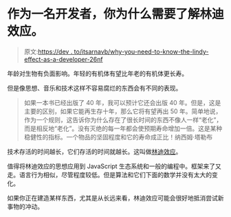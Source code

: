 # 作为一名开发者，你为什么需要了解林迪效应。

> 原文:[https://dev . to/itsarnavb/why-you-need-to-know-the-lindy-effect-as-a-developer-26nf](https://dev.to/itsarnavb/why-you-need-to-know-about-the-lindy-effect-as-a-developer-26nf)

年龄对生物有负面影响。年轻的有机体有望比年老的有机体更长寿。

但是像思想、音乐和技术这样不容易腐烂的东西会有不同的表现。

> 如果一本书已经出版了 40 年，我可以预计它还会出版 40 年。但是，这是主要的区别，如果它能再生存十年，那么它将有望再出 50 年。简单地说，作为一个规则，这告诉你为什么存在了很长时间的东西不像人一样“老化”，而是相反地“老化”。没有灭绝的每一年都会使预期寿命增加一倍。这是某种稳健性的指标。一个物品的坚固程度和它的寿命成正比！纳西姆·塔勒布

技术存活的时间越长，它们存活的时间就越长。这叫做[林迪效应](https://en.wikipedia.org/wiki/Lindy_effect)。

值得将林迪效应的思想应用到 JavaScript 生态系统和一般的编程中。框架来了又走。语言行为相似，尽管程度较低。但是算法和它们下面的数学并没有太大的变化。

如果你正在建造某样东西，尤其是从长远来看，林迪效应可能会很好地抵消尝试新事物的冲动。
